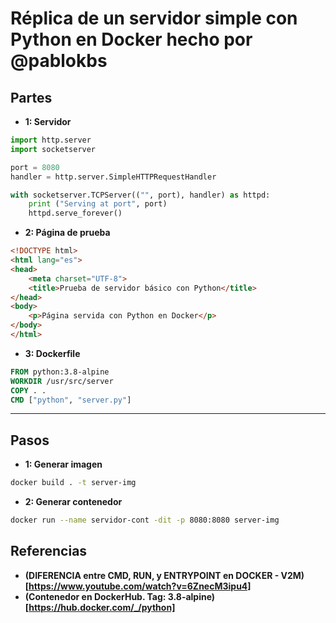 # Réplica de un servidor simple con Python en Docker hecho por @pablokbs
## Partes

- **1: Servidor**

```python
import http.server
import socketserver

port = 8080
handler = http.server.SimpleHTTPRequestHandler

with socketserver.TCPServer(("", port), handler) as httpd:
    print ("Serving at port", port)
    httpd.serve_forever()
```

- **2: Página de prueba**

```html
<!DOCTYPE html>
<html lang="es">
<head>
	<meta charset="UTF-8">
	<title>Prueba de servidor básico con Python</title>
</head>
<body>
	<p>Página servida con Python en Docker</p>
</body>
</html>
```

- **3: Dockerfile**

```dockerfile
FROM python:3.8-alpine
WORKDIR /usr/src/server
COPY . .
CMD ["python", "server.py"]
```

---

## Pasos

- **1: Generar imagen**

```bash
docker build . -t server-img
```

- **2: Generar contenedor**

```bash
docker run --name servidor-cont -dit -p 8080:8080 server-img
```

## Referencias

- **(DIFERENCIA entre CMD, RUN, y ENTRYPOINT en DOCKER - V2M)[https://www.youtube.com/watch?v=6ZnecM3ipu4]**
- **(Contenedor en DockerHub. Tag: 3.8-alpine)[https://hub.docker.com/_/python]**
